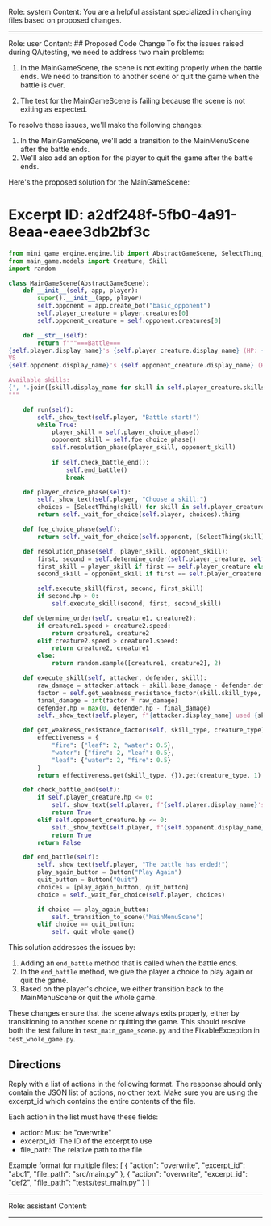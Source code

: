 Role: system
Content: You are a helpful assistant specialized in changing files based on proposed changes.
__________________
Role: user
Content: ## Proposed Code Change
To fix the issues raised during QA/testing, we need to address two main problems:

1. In the MainGameScene, the scene is not exiting properly when the battle ends. We need to transition to another scene or quit the game when the battle is over.

2. The test for the MainGameScene is failing because the scene is not exiting as expected.

To resolve these issues, we'll make the following changes:

1. In the MainGameScene, we'll add a transition to the MainMenuScene after the battle ends.
2. We'll also add an option for the player to quit the game after the battle ends.

Here's the proposed solution for the MainGameScene:

# Excerpt ID: a2df248f-5fb0-4a91-8eaa-eaee3db2bf3c
```python main_game/scenes/main_game_scene.py
from mini_game_engine.engine.lib import AbstractGameScene, SelectThing, Button
from main_game.models import Creature, Skill
import random

class MainGameScene(AbstractGameScene):
    def __init__(self, app, player):
        super().__init__(app, player)
        self.opponent = app.create_bot("basic_opponent")
        self.player_creature = player.creatures[0]
        self.opponent_creature = self.opponent.creatures[0]

    def __str__(self):
        return f"""===Battle===
{self.player.display_name}'s {self.player_creature.display_name} (HP: {self.player_creature.hp}/{self.player_creature.max_hp})
VS
{self.opponent.display_name}'s {self.opponent_creature.display_name} (HP: {self.opponent_creature.hp}/{self.opponent_creature.max_hp})

Available skills:
{', '.join([skill.display_name for skill in self.player_creature.skills])}
"""

    def run(self):
        self._show_text(self.player, "Battle start!")
        while True:
            player_skill = self.player_choice_phase()
            opponent_skill = self.foe_choice_phase()
            self.resolution_phase(player_skill, opponent_skill)
            
            if self.check_battle_end():
                self.end_battle()
                break

    def player_choice_phase(self):
        self._show_text(self.player, "Choose a skill:")
        choices = [SelectThing(skill) for skill in self.player_creature.skills]
        return self._wait_for_choice(self.player, choices).thing

    def foe_choice_phase(self):
        return self._wait_for_choice(self.opponent, [SelectThing(skill) for skill in self.opponent_creature.skills]).thing

    def resolution_phase(self, player_skill, opponent_skill):
        first, second = self.determine_order(self.player_creature, self.opponent_creature)
        first_skill = player_skill if first == self.player_creature else opponent_skill
        second_skill = opponent_skill if first == self.player_creature else player_skill

        self.execute_skill(first, second, first_skill)
        if second.hp > 0:
            self.execute_skill(second, first, second_skill)

    def determine_order(self, creature1, creature2):
        if creature1.speed > creature2.speed:
            return creature1, creature2
        elif creature2.speed > creature1.speed:
            return creature2, creature1
        else:
            return random.sample([creature1, creature2], 2)

    def execute_skill(self, attacker, defender, skill):
        raw_damage = attacker.attack + skill.base_damage - defender.defense
        factor = self.get_weakness_resistance_factor(skill.skill_type, defender.creature_type)
        final_damage = int(factor * raw_damage)
        defender.hp = max(0, defender.hp - final_damage)
        self._show_text(self.player, f"{attacker.display_name} used {skill.display_name}! It dealt {final_damage} damage to {defender.display_name}.")

    def get_weakness_resistance_factor(self, skill_type, creature_type):
        effectiveness = {
            "fire": {"leaf": 2, "water": 0.5},
            "water": {"fire": 2, "leaf": 0.5},
            "leaf": {"water": 2, "fire": 0.5}
        }
        return effectiveness.get(skill_type, {}).get(creature_type, 1)

    def check_battle_end(self):
        if self.player_creature.hp <= 0:
            self._show_text(self.player, f"{self.player.display_name}'s {self.player_creature.display_name} fainted. You lose!")
            return True
        elif self.opponent_creature.hp <= 0:
            self._show_text(self.player, f"{self.opponent.display_name}'s {self.opponent_creature.display_name} fainted. You win!")
            return True
        return False

    def end_battle(self):
        self._show_text(self.player, "The battle has ended!")
        play_again_button = Button("Play Again")
        quit_button = Button("Quit")
        choices = [play_again_button, quit_button]
        choice = self._wait_for_choice(self.player, choices)

        if choice == play_again_button:
            self._transition_to_scene("MainMenuScene")
        elif choice == quit_button:
            self._quit_whole_game()
```

This solution addresses the issues by:

1. Adding an `end_battle` method that is called when the battle ends.
2. In the `end_battle` method, we give the player a choice to play again or quit the game.
3. Based on the player's choice, we either transition back to the MainMenuScene or quit the whole game.

These changes ensure that the scene always exits properly, either by transitioning to another scene or quitting the game. This should resolve both the test failure in `test_main_game_scene.py` and the FixableException in `test_whole_game.py`.

## Directions
Reply with a list of actions in the following format. The response should only contain the JSON list of actions, no other text.
Make sure you are using the excerpt_id which contains the entire contents of the file.

Each action in the list must have these fields:
- action: Must be "overwrite"
- excerpt_id: The ID of the excerpt to use
- file_path: The relative path to the file

Example format for multiple files:
[
    {
        "action": "overwrite",
        "excerpt_id": "abc1",
        "file_path": "src/main.py"
    },
    {
        "action": "overwrite",
        "excerpt_id": "def2",
        "file_path": "tests/test_main.py"
    }
]
__________________
Role: assistant
Content: 
__________________
